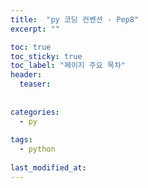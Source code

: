 ```yaml
---
title:  "py 코딩 컨벤션 - Pep8"
excerpt: ""

toc: true
toc_sticky: true
toc_label: "페이지 주요 목차"
header:
  teaser: 
  
  
categories:
  - py
  
tags:
  - python
  
last_modified_at: 
---
```


